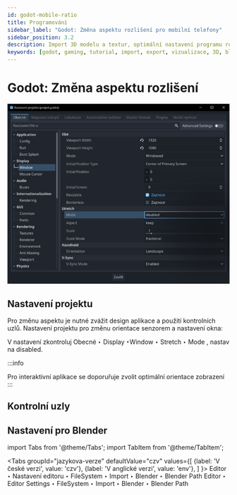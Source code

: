 ```yaml
---
id: godot-mobile-ratio
title: Programování
sidebar_label: "Godot: Změna aspektu rozlišení pro mobilní telefony"
sidebar_position: 3.2
description: Import 3D modelu a textur, optimální nastavení programu rozlišení Godot pro programování her
keywords: [godot, gaming, tutorial, import, export, vizualizace, 3D, blender, blender3d, instalace, nastavení, digitální modelování]
---
```


# Godot: Změna aspektu rozlišení

![image](./images/aspectgodot.png)


## Nastavení projektu

Pro změnu aspektu je nutné zvážit design aplikace a použití kontrolních uzlů. Nastavení projektu pro změnu orientace senzorem a nastavení okna:

V nastavení zkontroluj Obecné ‣ Display ‣Window ‣ Stretch ‣ Mode , nastav na disabled.

:::info

Pro interaktivní aplikace se doporuřuje zvolit optimální orientace zobrazení
:::

## Kontrolní uzly 


## Nastavení pro Blender

import Tabs from '@theme/Tabs';
import TabItem from '@theme/TabItem';

<Tabs
  groupId="jazykova-verze"
  defaultValue="czv"
  values={[
    {label: 'V české verzi', value: 'czv'},
    {label: 'V anglické verzi', value: 'env'},
  ]
}>
<TabItem value="czv">Editor ‣ Nastavení editoru ‣ FileSystem ‣ Import ‣ Blender ‣ Blender Path</TabItem>
<TabItem value="env">Editor ‣ Editor Settings ‣ FileSystem ‣ Import ‣ Blender ‣ Blender Path</TabItem>
</Tabs>







